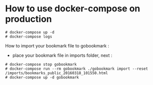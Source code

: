 # How to use docker-compose on production

```
# docker-compose up -d
# docker-compose logs
```

How to import your bookmark file to gobookmark :

* place your bookmark file in imports folder, next :

```
# docker-compose stop gobookmark
# docker-compose run --rm gobookmark ./gobookmark import --reset /imports/bookmarks_public_20160318_101550.html
# docker-compose up -d gobookmark
```
